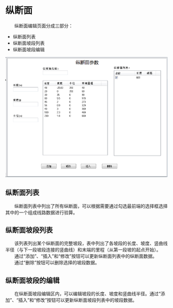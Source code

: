 # 纵断面

&emsp;&emsp;纵断面编辑页面分成三部分：

* 纵断面列表
* 纵断面坡段列表
* 纵断面坡段编辑

![纵断面编辑页面](ProfileEdit.png)

## 纵断面列表

&emsp;&emsp;纵断面列表中列出了所有纵断面，可以根据需要通过勾选最前端的选择框选择其中的一个组成线路数据进行验算。

## 纵断面坡段列表

&emsp;&emsp;该列表列出某个纵断面的完整坡段，表中列出了各坡段的长度、坡度、竖曲线半径（与下一段坡段连接的竖曲线）和末端的里程（从第一段坡的起点开始）。  
&emsp;&emsp;通过“添加”、“插入”和“修改”按钮可以更新纵断面列表中的纵断面数据。  
&emsp;&emsp;通过“删除”按钮可以删除选择的坡段数据。

## 纵断面坡段的编辑

&emsp;&emsp;在纵断面坡段编辑区内，可以编辑坡段的长度、坡度和竖曲线半径。通过“添加”、“插入”和“修改”按钮可以更新纵断面坡段列表中的坡段数据。  
